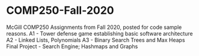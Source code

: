 # COMP250-Fall-2020
 McGill COMP250 Assignments from Fall 2020, posted for code sample reasons.
 A1 - Tower defense game establishing basic software architecture
 A2 - Linked Lists, Polynomials
 A3 - Binary Search Trees and Max Heaps
 Final Project - Search Engine; Hashmaps and Graphs
